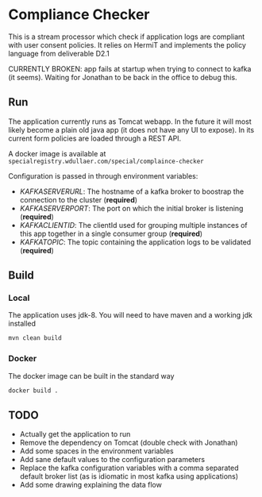 # Compliance Checker
This is a stream processor which check if application logs are compliant with user consent policies. It relies on HermiT and implements the policy language from deliverable D2.1

CURRENTLY BROKEN: app fails at startup when trying to connect to kafka (it seems). Waiting for Jonathan to be back in the office to debug this.

## Run
The application currently runs as Tomcat webapp. In the future it will most likely become a plain old java app (it does not have any UI to expose).
In its current form policies are loaded through a REST API.

A docker image is available at `specialregistry.wdullaer.com/special/complaince-checker`

Configuration is passed in through environment variables:
* *KAFKASERVERURL*: The hostname of a kafka broker to boostrap the connection to the cluster (**required**)
* *KAFKASERVERPORT*: The port on which the initial broker is listening (**required**)
* *KAFKACLIENTID*: The clientId used for grouping multiple instances of this app together in a single consumer group (**required**)
* *KAFKATOPIC*: The topic containing the application logs to be validated (**required**)

## Build
### Local
The application uses jdk-8. You will need to have maven and a working jdk installed

```bash
mvn clean build
```

### Docker
The docker image can be built in the standard way

```bash
docker build .
```

## TODO
* Actually get the application to run
* Remove the dependency on Tomcat (double check with Jonathan)
* Add some spaces in the environment variables
* Add sane default values to the configuration parameters
* Replace the kafka configuration variables with a comma separated default broker list (as is idiomatic in most kafka using applications)
* Add some drawing explaining the data flow
